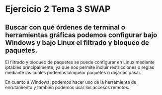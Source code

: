 # Ejercicio 2 Tema 3 SWAP
## Buscar con qué órdenes de terminal o herramientas gráficas podemos configurar bajo Windows y bajo Linux el filtrado y bloqueo de paquetes. 

El filtrado y bloqueo de paquetes se puede configurar en Linux mediante iptables principalmente, ya que nos permite incluir restricciones o reglas mediante las cuales podemos bloquear paquetes o dejarlos pasar.

En cuanto a Windows, podemos hacer uso de la herramienta de enrutamiento y también podemos usar los accesos remotos.



